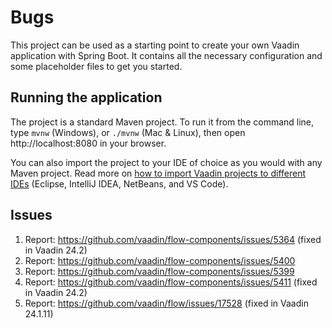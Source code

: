 # Bugs

This project can be used as a starting point to create your own Vaadin application with Spring Boot.
It contains all the necessary configuration and some placeholder files to get you started.

## Running the application

The project is a standard Maven project. To run it from the command line,
type `mvnw` (Windows), or `./mvnw` (Mac & Linux), then open
http://localhost:8080 in your browser.

You can also import the project to your IDE of choice as you would with any
Maven project. Read more on [how to import Vaadin projects to different IDEs](https://vaadin.com/docs/latest/guide/step-by-step/importing) (Eclipse, IntelliJ IDEA, NetBeans, and VS Code).

## Issues

1. Report: https://github.com/vaadin/flow-components/issues/5364 (fixed in Vaadin 24.2)
2. Report: https://github.com/vaadin/flow-components/issues/5400
3. Report: https://github.com/vaadin/flow-components/issues/5399 
4. Report: https://github.com/vaadin/flow-components/issues/5411 (fixed in Vaadin 24.2)
6. Report: https://github.com/vaadin/flow/issues/17528 (fixed in Vaadin 24.1.11)
